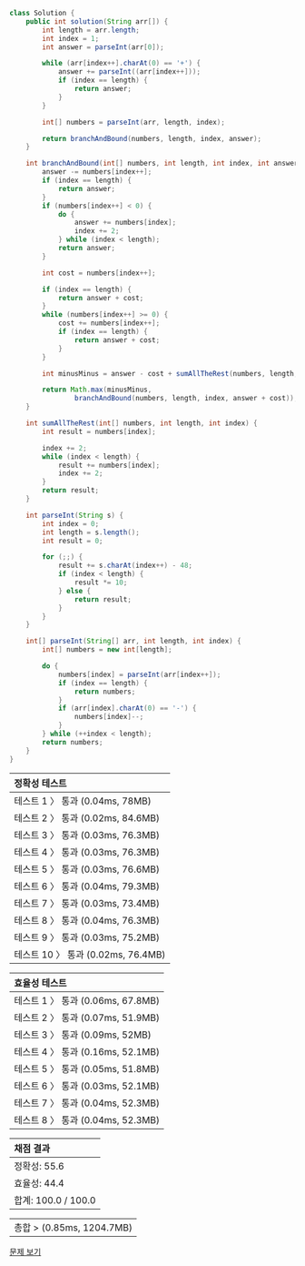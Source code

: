 ```java
class Solution {
    public int solution(String arr[]) {
        int length = arr.length;
        int index = 1;
        int answer = parseInt(arr[0]);

        while (arr[index++].charAt(0) == '+') {
            answer += parseInt((arr[index++]));
            if (index == length) {
                return answer;
            }
        }

        int[] numbers = parseInt(arr, length, index);

        return branchAndBound(numbers, length, index, answer);
    }

    int branchAndBound(int[] numbers, int length, int index, int answer) {
        answer -= numbers[index++];
        if (index == length) {
            return answer;
        }
        if (numbers[index++] < 0) {
            do {
                answer += numbers[index];
                index += 2;
            } while (index < length);
            return answer;
        }

        int cost = numbers[index++];

        if (index == length) {
            return answer + cost;
        }
        while (numbers[index++] >= 0) {
            cost += numbers[index++];
            if (index == length) {
                return answer + cost;
            }
        }

        int minusMinus = answer - cost + sumAllTheRest(numbers, length, index);

        return Math.max(minusMinus, 
                branchAndBound(numbers, length, index, answer + cost));
    }

    int sumAllTheRest(int[] numbers, int length, int index) {
        int result = numbers[index];

        index += 2;
        while (index < length) {
            result += numbers[index];
            index += 2;
        }
        return result;
    }

    int parseInt(String s) {
        int index = 0;
        int length = s.length();
        int result = 0;

        for (;;) {
            result += s.charAt(index++) - 48;
            if (index < length) {
                result *= 10;
            } else {
                return result;
            }
        }
    }

    int[] parseInt(String[] arr, int length, int index) {
        int[] numbers = new int[length];

        do {
            numbers[index] = parseInt(arr[index++]);
            if (index == length) {
                return numbers;
            }
            if (arr[index].charAt(0) == '-') {
                numbers[index]--;
            }
        } while (++index < length);
        return numbers;
    }
}
```
 | 정확성 테스트 | 
 |  :-  | 
 | 테스트 1 〉	통과 (0.04ms, 78MB) | 
 | 테스트 2 〉	통과 (0.02ms, 84.6MB) | 
 | 테스트 3 〉	통과 (0.03ms, 76.3MB) | 
 | 테스트 4 〉	통과 (0.03ms, 76.3MB) | 
 | 테스트 5 〉	통과 (0.03ms, 76.6MB) | 
 | 테스트 6 〉	통과 (0.04ms, 79.3MB) | 
 | 테스트 7 〉	통과 (0.03ms, 73.4MB) | 
 | 테스트 8 〉	통과 (0.04ms, 76.3MB) | 
 | 테스트 9 〉	통과 (0.03ms, 75.2MB) | 
 | 테스트 10 〉	통과 (0.02ms, 76.4MB) | 

 | 효율성 테스트 | 
 | :- | 
 | 테스트 1 〉	통과 (0.06ms, 67.8MB) | 
 | 테스트 2 〉	통과 (0.07ms, 51.9MB) | 
 | 테스트 3 〉	통과 (0.09ms, 52MB) | 
 | 테스트 4 〉	통과 (0.16ms, 52.1MB) | 
 | 테스트 5 〉	통과 (0.05ms, 51.8MB) | 
 | 테스트 6 〉	통과 (0.03ms, 52.1MB) | 
 | 테스트 7 〉	통과 (0.04ms, 52.3MB) | 
 | 테스트 8 〉	통과 (0.04ms, 52.3MB) | 

 | 채점 결과 | 
 | :- | 
 | 정확성: 55.6 | 
 | 효율성: 44.4 | 
 | 합계: 100.0 / 100.0 | 

 || 
 | :- | 
 | 총합 > (0.85ms, 1204.7MB) | 

[문제 보기](https://programmers.co.kr/learn/courses/30/lessons/1843?language=java)
